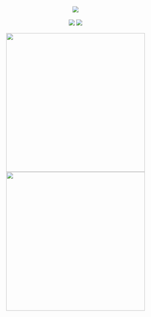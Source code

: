 <h1 align="center">
  <a href="#">
    <img src="https://readme-typing-svg.herokuapp.com/?lines=Hey,+There!+%F0%9F%91%8B;This%20is%20Mahir%20:);Nice+to+meet+you!&center=true&size=30&color=2bbc8a">
  </a>
</h1>
<p align="center">
  <img src="https://komarev.com/ghpvc/?username=iMahir&style=flat-square&color=2bbc8a">
  <img src="https://github-readme-activity-graph.vercel.app/graph?username=iMahir&theme=dracula&bg_color=00000000&color=2bbc8a&line=2bbc8a&point=00000000&area=true&hide_border=true"><br><br>
  <img width="370px" src="https://github-readme-stats.vercel.app/api?username=iMahir&custom_title=In+Data+We+Trust&show_icons=true&hide_border=true&count_private=true&bg_color=00000000&title_color=2bbc8a&text_color=878787&icon_color=2bbc8a&cache_seconds=1800" />
  <img width="370px" src="https://github-readme-streak-stats.herokuapp.com/?user=iMahir&background=00000000&hide_border=true&stroke=878787&ring=2bbc8a&fire=2bbc8a&currStreakNum=878787&sideNums=878787&currStreakLabel=878787&sideLabels=878787&dates=878787" /><br>
</p>
